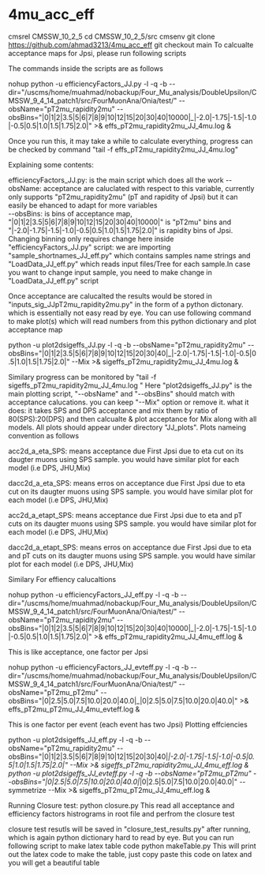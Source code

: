 # 4mu_acc_eff

cmsrel CMSSW_10_2_5
cd CMSSW_10_2_5/src
cmsenv
git clone https://github.com/ahmad3213/4mu_acc_eff
git checkout main 
To calcualte acceptance maps for Jpsi, please run following scripts

The commands inside the scripts are as follows 

nohup python -u efficiencyFactors_JJ.py -l -q -b --dir="/uscms/home/muahmad/nobackup/Four_Mu_analysis/DoubleUpsilon/CMSSW_9_4_14_patch1/src/FourMuonAna/Onia/test/" --obsName="pT2mu_rapidity2mu" --obsBins="|0|1|2|3.5|5|6|7|8|9|10|12|15|20|30|40|10000|_|-2.0|-1.75|-1.5|-1.0|-0.5|0.5|1.0|1.5|1.75|2.0|" >& effs_pT2mu_rapidity2mu_JJ_4mu.log &

Once you run this, it may take a while to calculate everything, progress can be checked by command "tail -f effs_pT2mu_rapidity2mu_JJ_4mu.log"

Explaining some contents:

efficiencyFactors_JJ.py: is the main script which does all the work
--obsName: acceptance are caluclated with respect to this variable, currently only supports "pT2mu_rapidity2mu" (pT and rapidity of Jpsi) but it can easily be ehanced to adapt for more variables  
--obsBins: is bins of acceptance map, "|0|1|2|3.5|5|6|7|8|9|10|12|15|20|30|40|10000|" is "pT2mu" bins and "|-2.0|-1.75|-1.5|-1.0|-0.5|0.5|1.0|1.5|1.75|2.0|" is rapidity bins of Jpsi. Changing binning only requires change here
inside "efficiencyFactors_JJ.py" script: we are importing "sample_shortnames_JJ_eff.py" which contains samples name strings and "LoadData_JJ_eff.py" which reads input files/Tree for each sample.In case you want to change input sample, you need to make change in "LoadData_JJ_eff.py" script

Once acceptance are calucalted the results would be stored in "inputs_sig_JJpT2mu_rapidity2mu.py" in the form of a python dictonary. which is essentially not easy read by eye. You can use following command to make plot(s) which will read numbers from this python dictionary and plot acceptance map

python -u plot2dsigeffs_JJ.py -l -q -b --obsName="pT2mu_rapidity2mu" --obsBins="|0|1|2|3.5|5|6|7|8|9|10|12|15|20|30|40|_|-2.0|-1.75|-1.5|-1.0|-0.5|0.5|1.0|1.5|1.75|2.0|" --Mix >& sigeffs_pT2mu_rapidity2mu_JJ_4mu.log & 

Similary progress can be monitored by "tail -f sigeffs_pT2mu_rapidity2mu_JJ_4mu.log "
Here "plot2dsigeffs_JJ.py" is the main plotting script, "--obsName" and "--obsBins" should match with acceptance calucations. 
you can keep "--Mix" option or remove it. what it does: it takes SPS and DPS acceptance and mix them by ratio of 80(SPS):20(DPS) and then calcualte & plot acceptance for Mix along with all models. All plots should appear under directory "JJ_plots". Plots nameing convention as follows 

acc2d_a_eta_SPS:  means acceptance due First Jpsi due to eta cut on its daugter muons using SPS sample. you would have similar plot for each model (i.e DPS, JHU,Mix)

dacc2d_a_eta_SPS: means erros on acceptance due First Jpsi due to eta cut on its daugter muons using SPS sample. you would have similar plot for each model (i.e DPS, JHU,Mix)

acc2d_a_etapt_SPS: means acceptance due First Jpsi due to eta and pT cuts on its daugter muons using SPS sample. you would have similar plot for each model (i.e DPS, JHU,Mix)

dacc2d_a_etapt_SPS: means erros on acceptance due First Jpsi due to eta and pT cuts on its daugter muons using SPS sample. you would have similar plot for each model (i.e DPS, JHU,Mix)

Similary For effiency calucaltions

nohup python -u efficiencyFactors_JJ_eff.py -l -q -b --dir="/uscms/home/muahmad/nobackup/Four_Mu_analysis/DoubleUpsilon/CMSSW_9_4_14_patch1/src/FourMuonAna/Onia/test/" --obsName="pT2mu_rapidity2mu" --obsBins="|0|1|2|3.5|5|6|7|8|9|10|12|15|20|30|40|10000|_|-2.0|-1.75|-1.5|-1.0|-0.5|0.5|1.0|1.5|1.75|2.0|" >& effs_pT2mu_rapidity2mu_JJ_4mu_eff.log &

This is like acceptance, one factor per Jpsi

nohup python -u efficiencyFactors_JJ_evteff.py -l -q -b --dir="/uscms/home/muahmad/nobackup/Four_Mu_analysis/DoubleUpsilon/CMSSW_9_4_14_patch1/src/FourMuonAna/Onia/test/" --obsName="pT2mu_pT2mu" --obsBins="|0|2.5|5.0|7.5|10.0|20.0|40.0|_|0|2.5|5.0|7.5|10.0|20.0|40.0|" >& effs_pT2mu_pT2mu_JJ_4mu_evteff.log &

This is one factor per event (each event has two Jpsi)
Plotting effciencies 

python -u plot2dsigeffs_JJ_eff.py -l -q -b --obsName="pT2mu_rapidity2mu" --obsBins="|0|1|2|3.5|5|6|7|8|9|10|12|15|20|30|40|_|-2.0|-1.75|-1.5|-1.0|-0.5|0.5|1.0|1.5|1.75|2.0|" --Mix >& sigeffs_pT2mu_rapidity2mu_JJ_4mu_eff.log &
python -u plot2dsigeffs_JJ_evteff.py -l -q -b --obsName="pT2mu_pT2mu" --obsBins="|0|2.5|5.0|7.5|10.0|20.0|40.0|_|0|2.5|5.0|7.5|10.0|20.0|40.0|" --symmetrize --Mix >& sigeffs_pT2mu_pT2mu_JJ_4mu_eff.log &

Running Closure test: 
python closure.py
This read all acceptance and efficiency factors histrograms in root file and perfrom the closure test 

closure test resutls will be saved in "closure_test_results.py" after running, which is again python dictionary hard to read by eye. But you can run following script to make latex table code 
python makeTable.py 
This will print out the latex code to make the table, just copy paste this code on latex and you will get a beautiful table 
